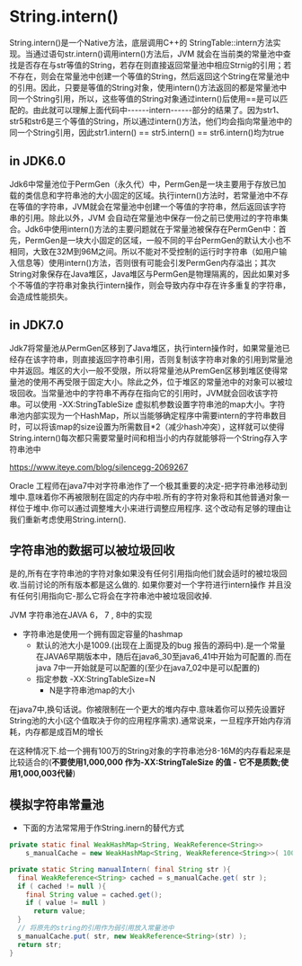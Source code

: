 # String.intern()

   String.intern()是一个Native方法，底层调用C++的 StringTable::intern方法实现。当通过语句str.intern()调用intern()方法后，JVM 就会在当前类的常量池中查找是否存在与str等值的String，若存在则直接返回常量池中相应Strnig的引用；若不存在，则会在常量池中创建一个等值的String，然后返回这个String在常量池中的引用。因此，只要是等值的String对象，使用intern()方法返回的都是常量池中同一个String引用，所以，这些等值的String对象通过intern()后使用==是可以匹配的。由此就可以理解上面代码中------intern------部分的结果了。因为str1、str5和str6是三个等值的String，所以通过intern()方法，他们均会指向常量池中的同一个String引用，因此str1.intern() == str5.intern() == str6.intern()均为true



## in JDK6.0

 Jdk6中常量池位于PermGen（永久代）中，PermGen是一块主要用于存放已加载的类信息和字符串池的大小固定的区域。执行intern()方法时，若常量池中不存在等值的字符串，JVM就会在常量池中创建一个等值的字符串，然后返回该字符串的引用。除此以外，JVM 会自动在常量池中保存一份之前已使用过的字符串集合。Jdk6中使用intern()方法的主要问题就在于常量池被保存在PermGen中：首先，PermGen是一块大小固定的区域，一般不同的平台PermGen的默认大小也不相同，大致在32M到96M之间。所以不能对不受控制的运行时字符串（如用户输入信息等）使用intern()方法，否则很有可能会引发PermGen内存溢出；其次String对象保存在Java堆区，Java堆区与PermGen是物理隔离的，因此如果对多个不等值的字符串对象执行intern操作，则会导致内存中存在许多重复的字符串，会造成性能损失。



## in JDK7.0

Jdk7将常量池从PermGen区移到了Java堆区，执行intern操作时，如果常量池已经存在该字符串，则直接返回字符串引用，否则复制该字符串对象的引用到常量池中并返回。堆区的大小一般不受限，所以将常量池从PremGen区移到堆区使得常量池的使用不再受限于固定大小。除此之外，位于堆区的常量池中的对象可以被垃圾回收。当常量池中的字符串不再存在指向它的引用时，JVM就会回收该字符串。可以使用 -XX:StringTableSize 虚拟机参数设置字符串池的map大小。字符串池内部实现为一个HashMap，所以当能够确定程序中需要intern的字符串数目时，可以将该map的size设置为所需数目*2（减少hash冲突），这样就可以使得String.intern()每次都只需要常量时间和相当小的内存就能够将一个String存入字符串池中



 https://www.iteye.com/blog/silencegg-2069267 

 Oracle 工程师在java7中对字符串池作了一个极其重要的决定-把字符串池移动到堆中.意味着你不再被限制在固定的内存中啦.所有的字符对象将和其他普通对象一样位于堆中.你可以通过调整堆大小来进行调整应用程序.   这个改动有足够的理由让我们重新考虑使用String.intern(). 



##  字符串池的数据可以被垃圾回收 

 是的,所有在字符串池的字符对象如果没有任何引用指向他们就会适时的被垃圾回收.当前讨论的所有版本都是这么做的. 如果你要对一个字符进行intern操作 并且没有任何引用指向它-那么它将会在字符串池中被垃圾回收掉. 

 JVM 字符串池在JAVA 6， 7 , 8中的实现 

- 字符串池是使用一个拥有固定容量的hashmap
  - 默认的池大小是1009.(出现在上面提及的bug 报告的源码中).是一个常量在JAVA6早期版本中，随后在java6_30至java6_41中开始为可配置的.而在java 7中一开始就是可以配置的(至少在java7_02中是可以配置的)
  - 指定参数 -XX:StringTableSize=N
    - N是字符串池map的大小



 在java7中,换句话说。你被限制在一个更大的堆内存中.意味着你可以预先设置好String池的大小(这个值取决于你的应用程序需求).通常说来，一旦程序开始内存消耗，内存都是成百M的增长

在这种情况下.给一个拥有100万的String对象的字符串池分8-16M的内存看起来是比较适合的(**不要使用1,000,000 作为-XX:StringTaleSize 的值 - 它不是质数;使用1,000,003代替**) 



## 模拟字符串常量池

- 下面的方法常常用于作String.inern的替代方式

```java
private static final WeakHashMap<String, WeakReference<String>> 
    s_manualCache = new WeakHashMap<String, WeakReference<String>>( 100000 );

private static String manualIntern( final String str ){
  final WeakReference<String> cached = s_manualCache.get( str );
  if ( cached != null ){
    final String value = cached.get();
 	if ( value != null )
      return value;
  }
  // 将原先的string的引用作为弱引用放入常量池中
  s_manualCache.put( str, new WeakReference<String>(str) );
  return str;
}
```





 